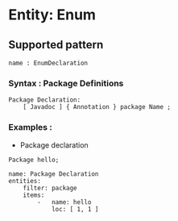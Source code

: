 # Entity: Enum
## Supported pattern
```
name : EnumDeclaration
```
### Syntax : Package Definitions
```
Package Declaration:
    [ Javadoc ] { Annotation } package Name ;
```
### Examples : 
- Package declaration
```
Package hello;
```
```
name: Package Declaration
entities:
    filter: package
    items:
        -   name: hello
            loc: [ 1, 1 ]
```
